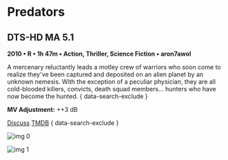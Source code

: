 # Predators

## DTS-HD MA 5.1

**2010 • R • 1h 47m • Action, Thriller, Science Fiction • aron7awol**

A mercenary reluctantly leads a motley crew of warriors who soon come to realize they've been captured and deposited on an alien planet by an unknown nemesis. With the exception of a peculiar physician, they are all cold-blooded killers, convicts, death squad members... hunters who have now become the hunted.
{ data-search-exclude }

**MV Adjustment:** ++3 dB

[Discuss](https://www.avsforum.com/threads/bass-eq-for-filtered-movies.2995212/post-57460324)  [TMDB](34851)
{ data-search-exclude }

![img 0](https://i.imgur.com/GfNulsh.jpg)

![img 1](https://i.imgur.com/2o8d1j9.jpg)

